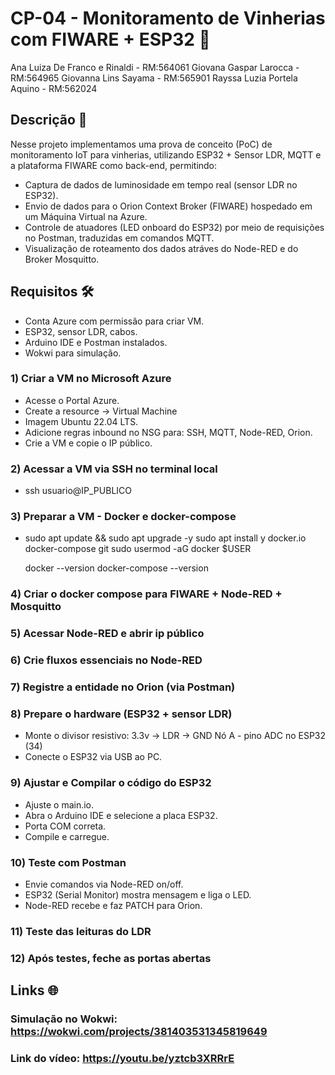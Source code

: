 # CP-04 - Monitoramento de Vinherias com FIWARE + ESP32 🍷

Ana Luiza De Franco e Rinaldi - RM:564061 
Giovana Gaspar Larocca - RM:564965 
Giovanna Lins Sayama - RM:565901 
Rayssa Luzia Portela Aquino - RM:562024

## Descrição 📝
 Nesse projeto implementamos uma prova de conceito (PoC) de monitoramento IoT para vinherias, utilizando ESP32 + Sensor LDR, MQTT e a plataforma FIWARE como back-end, permitindo:
 - Captura de dados de luminosidade em tempo real (sensor LDR no ESP32).
 - Envio de dados para o Orion Context Broker (FIWARE) hospedado em um Máquina Virtual na Azure.
 - Controle de atuadores (LED onboard do ESP32) por meio de requisições no Postman, traduzidas em comandos MQTT.
 - Visualização de roteamento dos dados atráves do Node-RED e do Broker Mosquitto.

## Requisitos 🛠️
 - Conta Azure com permissão para criar VM.
 - ESP32, sensor LDR, cabos.
 - Arduino IDE e Postman instalados.
 - Wokwi para simulação.

### 1) Criar a VM no Microsoft Azure
   - Acesse o Portal Azure.
   - Create a resource -> Virtual Machine
   - Imagem Ubuntu 22.04 LTS.
   - Adicione regras inbound no NSG para: SSH, MQTT, Node-RED, Orion.
   - Crie a VM e copie o IP público.

### 2) Acessar a VM via SSH no terminal local
   - ssh usuario@IP_PUBLICO

### 3) Preparar a VM - Docker e docker-compose
   - sudo apt update && sudo apt upgrade -y
     sudo apt install y docker.io docker-compose git
     sudo usermod -aG docker $USER
  
     docker --version
     docker-compose --version

### 4) Criar o docker compose para FIWARE + Node-RED + Mosquitto

### 5) Acessar Node-RED e abrir ip público

### 6) Crie fluxos essenciais no Node-RED

### 7) Registre a entidade no Orion (via Postman)

### 8) Prepare o hardware (ESP32 + sensor LDR)
   - Monte o divisor resistivo:
     3.3v -> LDR -> GND
     Nó A - pino ADC no ESP32 (34)
   - Conecte o ESP32 via USB ao PC. 

### 9) Ajustar e Compilar o código do ESP32
   - Ajuste o main.io.
   - Abra o Arduino IDE e selecione a placa ESP32.
   - Porta COM correta.
   - Compile e carregue.

### 10) Teste com Postman
   - Envie comandos via Node-RED on/off.
   - ESP32 (Serial Monitor) mostra mensagem e liga o LED.
   - Node-RED recebe e faz PATCH para Orion.

### 11) Teste das leituras do LDR
   
### 12) Após testes, feche as portas abertas

## Links 🌐

### Simulação no Wokwi: https://wokwi.com/projects/381403531345819649

### Link do vídeo: https://youtu.be/yztcb3XRRrE

 
